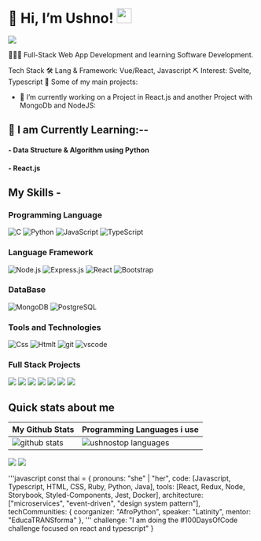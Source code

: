 # 👋 Hi, I’m Ushno!  <img src="https://raw.githubusercontent.com/MartinHeinz/MartinHeinz/master/wave.gif" width="30px" height="30px" />


![](https://github.com/halfrost/halfrost/blob/master/icons/header_1.png)

👨🏻‍💻 Full-Stack Web App Development and learning Software Development.

Tech Stack
🛠 Lang & Framework: Vue/React, Javascript
⛏ Interest: Svelte, Typescript
🚀 Some of my main projects:

- 🔭 I’m currently working on a Project in React.js and another Project with MongoDb and NodeJS:


 ## 📖 I am Currently Learning:--
 #### - Data Structure & Algorithm using Python
 #### - React.js

## My Skills -
### Programming Language

![C](https://img.shields.io/badge/--000?&logo=C)
![Python](https://img.shields.io/badge/-Python-000?&logo=Python)
![JavaScript](https://img.shields.io/badge/-JavaScript-000?&logo=JavaScript)
![TypeScript](https://img.shields.io/badge/-TypeScript-000?&logo=TypeScript)

### Language Framework
![Node.js](https://img.shields.io/badge/-Node.js-000?&logo=node.js)
![Express.js](https://img.shields.io/badge/-Express-000?&logo=express)
![React](https://img.shields.io/badge/-React-000?&logo=React)
![Bootstrap](https://img.shields.io/badge/-Bootstrap-000?&logo=Bootstrap)

### DataBase

![MongoDB](https://img.shields.io/badge/-MongoDB-000?&logo=MongoDB)
![PostgreSQL](https://img.shields.io/badge/-PostgreSQL-000?&logo=PostgreSQL)

### Tools and Technologies

![Css](https://img.shields.io/badge/-CSS-000?&logo=Css3)
![Htmlt](https://img.shields.io/badge/-HTML-000?&logo=Html5)
![git](https://img.shields.io/badge/-git-000?&logo=Git)
![vscode](https://img.shields.io/badge/-VS_Code-000?&logo=)

### Full Stack Projects

[![](https://img.shields.io/badge/-🧬%20My%20Website-000)](https://github.com/adamalston/v2)
[![](https://img.shields.io/badge/-🦠%20COVID‑19%20Dashboard-000)](https://github.com/adamalston/COVID-19-Dashboard)
[![](https://img.shields.io/badge/-📝%20Summarizer-000)](https://github.com/adamalston/Summarizer)
[![](https://img.shields.io/badge/-🔬%20Overwatch-000)](https://github.com/adamalston/overwatch)
[![](https://img.shields.io/badge/-🛰%20KubeSat-000)](https://github.com/adamalston/kubesat)
[![](https://img.shields.io/badge/-🔊%20Voice%20Poker-000)](https://github.com/adamalston/Poker)
[![](https://img.shields.io/badge/-🗺%20PokémonGo%20Map-000)](https://github.com/adamalston/PokemonGo-Map)
## Quick stats about me
| My Github Stats | Programming Languages i use|
| --- | --- |
| ![ github stats](https://github-readme-stats.vercel.app/api?username=ush-no&show_icons=true&title_color=f6c32c&icon_color=f6c32c&text_color=9f9f9f&bg_color=151515&count_private=true) | ![ ushnostop languages](https://github-readme-stats.vercel.app/api/top-langs/?username=ush-no&show_icons=true&title_color=f6c32c&icon_color=f6c32c&text_color=9f9f9f&bg_color=151515&count_private=true&layout=compact) |

![](https://github-profile-summary-cards.vercel.app/api/cards/profile-details?username=ush-no&theme=github_dark) ![](https://github-profile-summary-cards.vercel.app/api/cards/productive-time?username=theabbie&theme=github_dark)



<!---
ushnode/ushnode is a ✨ special ✨ repository because its `README.md` (this file) appears on your GitHub profile.
You can click the Preview link to take a look at your changes.
--->


'''javascript
const thai = {
  pronouns: "she" | "her",
  code: [Javascript, Typescript, HTML, CSS, Ruby, Python, Java],
  tools: [React, Redux, Node, Storybook, Styled-Components, Jest, Docker],
  architecture: ["microservices", "event-driven", "design system pattern"],
  techCommunities: {
                        coorganizer: "AfroPython",
                        speaker: "Latinity",
                        mentor: "EducaTRANSforma"
                      },
                      '''
 challenge: "I am doing the #100DaysOfCode challenge focused on react and typescript"
}

